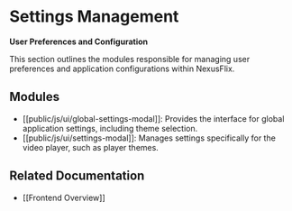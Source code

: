 # Settings Management

**User Preferences and Configuration**

This section outlines the modules responsible for managing user preferences and application configurations within NexusFlix.

## Modules

- [[public/js/ui/global-settings-modal]]: Provides the interface for global application settings, including theme selection.
- [[public/js/ui/settings-modal]]: Manages settings specifically for the video player, such as player themes.

## Related Documentation
- [[Frontend Overview]]
